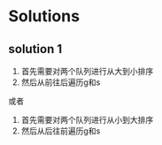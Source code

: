 # Solutions
## solution 1
1. 首先需要对两个队列进行从大到小排序
2. 然后从前往后遍历g和s

或者
1. 首先需要对两个队列进行从小到大排序
2. 然后从后往前遍历g和s



